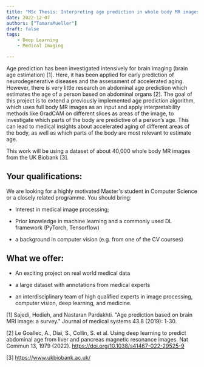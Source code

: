 ```yaml
---
title: "MSc Thesis: Interpreting age prediction in whole body MR images"
date: 2022-12-07
authors: ["TamaraMueller"]
draft: false
tags:
    - Deep Learning
    - Medical Imaging

---
```


Age prediction has been investigated intensively for brain imaging (brain age estimation) [1]. Here, it has been applied for early prediction of neurodegenerative diseases and the assessment of accelerated aging. However, there is very little research on abdominal age prediction which estimates the age of a person based on abdominal organs [2]. The goal of this project is to extend a previously implemented age prediction algorithm, which uses full body MR images as an input and apply interpretability methods like GradCAM on different slices as areas of the image, to investigate which parts of the body are predictive of a person’s age. This can lead to medical insights about accelerated aging of different areas of the body, as well as which parts of the body are most relevant to estimate age.

This work will be using a dataset of about 40,000 whole body MR images from the UK Biobank [3].


## Your qualifications:

We are looking for a highly motivated Master's student in Computer Science or a closely related programme. You should bring:

- Interest in medical image processing;

- Prior knowledge in machine learning and a commonly used DL framework (PyTorch, Tensorflow)

- a background in computer vision (e.g. from one of the CV courses)

## What we offer:

- An exciting project on real world medical data

- a large dataset with annotations from medical experts

- an interdisciplinary team of high qualified experts in image processing, computer vision, deep learning, and medicine.


[1] Sajedi, Hedieh, and Nastaran Pardakhti. "Age prediction based on brain MRI image: a survey." Journal of medical systems 43.8 (2019): 1-30.

[2] Le Goallec, A., Diai, S., Collin, S. et al. Using deep learning to predict abdominal age from liver and pancreas magnetic resonance images. Nat Commun 13, 1979 (2022). https://doi.org/10.1038/s41467-022-29525-9

[3] https://www.ukbiobank.ac.uk/
